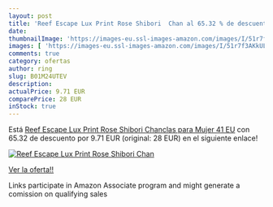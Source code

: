 ```yaml
---
layout: post
title: 'Reef Escape Lux Print Rose Shibori  Chan al 65.32 % de descuento'
date: 
thumbnailImage: 'https://images-eu.ssl-images-amazon.com/images/I/51r7f3AKkUL._SL200_.jpg'
images: [ 'https://images-eu.ssl-images-amazon.com/images/I/51r7f3AKkUL._SL200_.jpg' ]
comments: true
category: ofertas
author: ring
slug: B01M24UTEV
description:
actualPrice: 9.71 EUR
comparePrice: 28 EUR
inStock: true
---
```


Está [Reef Escape Lux Print Rose Shibori  Chanclas para Mujer  41 EU](https://www.amazon.es/dp/B01M24UTEV/?tag=tolees-21) con 65.32 de descuento por 9.71 EUR (original: 28 EUR) en el siguiente enlace!

[![Reef Escape Lux Print Rose Shibori  Chan](https://images-eu.ssl-images-amazon.com/images/I/51r7f3AKkUL._SL200_.jpg)](https://www.amazon.es/dp/B01M24UTEV/?tag=tolees-21)

[Ver la oferta!!](https://www.amazon.es/dp/B01M24UTEV/?tag=tolees-21)

Links participate in Amazon Associate program and might generate a comission on qualifying sales


